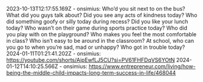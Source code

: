 2023-10-13T12:17:55.169Z - onsimius: Who’d you sit next to on the bus? What did you guys talk about?
Did you see any acts of kindness today?
Who did something goofy or silly today during recess?
Did you like your lunch today? 
Who wasn’t on their game during sports practice today? 
Who did you play with on the playground? 
Who makes you feel the most comfortable in class?
Who isn’t easy to be around in the classroom? 
At school, who can you go to when you’re sad, mad or unhappy? 
Who got in trouble today?
2024-01-11T01:21:41.202Z - onsimius: https://youtube.com/shorts/AipEwfLJ5CU?si=PV61FHFDqVS6YOtN
2024-01-12T14:10:25.566Z - onsimius: https://www.entrepreneur.com/living/how-being-the-middle-child-impacts-long-term-success-in-life/468044